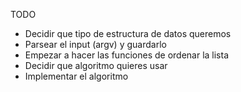 TODO
- Decidir que tipo de estructura de datos queremos
- Parsear el input (argv) y guardarlo
- Empezar a hacer las funciones de ordenar la lista
- Decidir que algoritmo quieres usar
- Implementar el algoritmo
